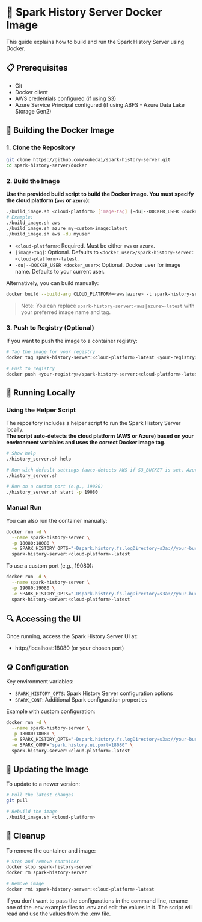 # 🐳 Spark History Server Docker Image

This guide explains how to build and run the Spark History Server using Docker.

## 📋 Prerequisites

- Git
- Docker client
- AWS credentials configured (if using S3)
- Azure Service Principal configured (if using ABFS - Azure Data Lake Storage Gen2)

## 🔧 Building the Docker Image

### 1. Clone the Repository

```bash
git clone https://github.com/kubedai/spark-history-server.git
cd spark-history-server/docker
```

### 2. Build the Image

**Use the provided build script to build the Docker image. You must specify the cloud platform (`aws` or `azure`):**

```bash
./build_image.sh <cloud-platform> [image-tag] [-du|--DOCKER_USER <docker_user>]
# Example:
./build_image.sh aws
./build_image.sh azure my-custom-image:latest
./build_image.sh aws -du myuser
```

- `<cloud-platform>`: Required. Must be either `aws` or `azure`.
- `[image-tag]`: Optional. Defaults to `<docker_user>/spark-history-server:<cloud-platform>-latest`.
- `-du|--DOCKER_USER <docker_user>`: Optional. Docker user for image name. Defaults to your current user.

Alternatively, you can build manually:

```bash
docker build --build-arg CLOUD_PLATFORM=<aws|azure> -t spark-history-server:<aws|azure>-latest .
```

> Note: You can replace `spark-history-server:<aws|azure>-latest` with your preferred image name and tag.

### 3. Push to Registry (Optional)

If you want to push the image to a container registry:

```bash
# Tag the image for your registry
docker tag spark-history-server:<cloud-platform>-latest <your-registry>/spark-history-server:<cloud-platform>-latest

# Push to registry
docker push <your-registry>/spark-history-server:<cloud-platform>-latest
```

## 🚀 Running Locally

### Using the Helper Script

The repository includes a helper script to run the Spark History Server locally.  
**The script auto-detects the cloud platform (AWS or Azure) based on your environment variables and uses the correct Docker image tag.**

```bash
# Show help
./history_server.sh help

# Run with default settings (auto-detects AWS if S3_BUCKET is set, Azure if AZURE_CONTAINER is set)
./history_server.sh

# Run on a custom port (e.g., 19080)
./history_server.sh start -p 19080
```

### Manual Run

You can also run the container manually:

```bash
docker run -d \
  --name spark-history-server \
  -p 18080:18080 \
  -e SPARK_HISTORY_OPTS="-Dspark.history.fs.logDirectory=s3a://your-bucket/your-prefix/ -Dspark.history.ui.port=18080" \
  spark-history-server:<cloud-platform>-latest
```

To use a custom port (e.g., 19080):

```bash
docker run -d \
  --name spark-history-server \
  -p 19080:19080 \
  -e SPARK_HISTORY_OPTS="-Dspark.history.fs.logDirectory=s3a://your-bucket/your-prefix/ -Dspark.history.ui.port=19080" \
  spark-history-server:<cloud-platform>-latest
```

## 🔍 Accessing the UI

Once running, access the Spark History Server UI at:
- http://localhost:18080 (or your chosen port)

## ⚙️ Configuration

Key environment variables:
- `SPARK_HISTORY_OPTS`: Spark History Server configuration options
- `SPARK_CONF`: Additional Spark configuration properties

Example with custom configuration:

```bash
docker run -d \
  --name spark-history-server \
  -p 18080:18080 \
  -e SPARK_HISTORY_OPTS="-Dspark.history.fs.logDirectory=s3a://your-bucket/your-prefix/" \
  -e SPARK_CONF="spark.history.ui.port=18080" \
  spark-history-server:<cloud-platform>-latest
```

## 🔄 Updating the Image

To update to a newer version:

```bash
# Pull the latest changes
git pull

# Rebuild the image
./build_image.sh <cloud-platform>
```

## 🧹 Cleanup

To remove the container and image:

```bash
# Stop and remove container
docker stop spark-history-server
docker rm spark-history-server

# Remove image
docker rmi spark-history-server:<cloud-platform>-latest
```

If you don't want to pass the configurations in the command line, rename one of the .env example files to .env and edit the values in it.
The script will read and use the values from the .env file.
